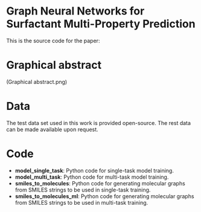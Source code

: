 # Graph Neural Networks for Surfactant Multi-Property Prediction
This is the source code for the paper:
# Graphical abstract 
(Graphical abstract.png)

# Data
The test data set used in this work is provided open-source. The rest data can be made available upon request.

# Code
* **model_single_task**: Python code for single-task model training.
* **model_multi_task**: Python code for multi-task model training.
* **smiles_to_molecules**: Python code for generating molecular graphs from SMILES strings to be used in single-task training.
* **smiles_to_molecules_ml**: Python code for generating molecular graphs from SMILES strings to be used in multi-task training.
